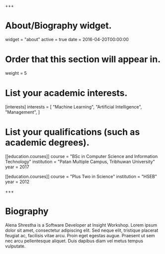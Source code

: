 +++
# About/Biography widget.
widget = "about"
active = true
date = 2016-04-20T00:00:00

# Order that this section will appear in.
weight = 5

# List your academic interests.
[interests]
  interests = [
    "Machine Learning",
    "Artificial Intelligence",
    "Management",
  ]

# List your qualifications (such as academic degrees).
[[education.courses]]
  course = "BSc in Computer Science and Information Technology"
  institution = "Patan Multiple Campus, Tribhuwan University"
  year = 2017

[[education.courses]]
  course = "Plus Two in Science"
  institution = "HSEB"
  year = 2012
 
+++

# Biography

Alena Shrestha is a Software Developer at Insight Workshop.
Lorem ipsum dolor sit amet, consectetur adipiscing elit. Sed neque elit, tristique placerat feugiat ac, facilisis vitae arcu. Proin eget egestas augue. Praesent ut sem nec arcu pellentesque aliquet. Duis dapibus diam vel metus tempus vulputate. 
